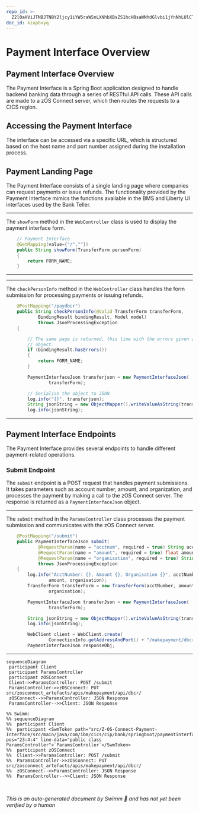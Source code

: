 ```yaml
---
repo_id: >-
  Z2l0aHViJTNBJTNBY2ljcy1iYW5raW5nLXNhbXBsZS1hcHBsaWNhdGlvbi1jYnNhLUlCTS1EZW1vJTNBJTNBU3dpbW0tRGVtbw==
doc_id: kiupbvyq
---
```

# Payment Interface Overview

## Payment Interface Overview

The Payment Interface is a Spring Boot application designed to handle backend banking data through a series of RESTful API calls. These API calls are made to a zOS Connect server, which then routes the requests to a CICS region.

## Accessing the Payment Interface

The interface can be accessed via a specific URL, which is structured based on the host name and port number assigned during the installation process.

## Payment Landing Page

The Payment Interface consists of a single landing page where companies can request payments or issue refunds. The functionality provided by the Payment Interface mimics the functions available in the BMS and Liberty UI interfaces used by the Bank Teller.

<SwmSnippet path="/src/Z-OS-Connect-Payment-Interface/src/main/java/com/ibm/cics/cip/bank/springboot/paymentinterface/controllers/WebController.java" line="50">

---

The <SwmToken path="src/Z-OS-Connect-Payment-Interface/src/main/java/com/ibm/cics/cip/bank/springboot/paymentinterface/controllers/WebController.java" pos="52:5:5" line-data="	public String showForm(TransferForm personForm)">`showForm`</SwmToken> method in the <SwmToken path="src/Z-OS-Connect-Payment-Interface/src/main/java/com/ibm/cics/cip/bank/springboot/paymentinterface/controllers/WebController.java" pos="34:4:4" line-data="public class WebController implements WebMvcConfigurer">`WebController`</SwmToken> class is used to display the payment interface form.

```java
	// Payment Interface
	@GetMapping(value={"/",""})
	public String showForm(TransferForm personForm)
	{
		return FORM_NAME;
	}
```

---

</SwmSnippet>

<SwmSnippet path="/src/Z-OS-Connect-Payment-Interface/src/main/java/com/ibm/cics/cip/bank/springboot/paymentinterface/controllers/WebController.java" line="58">

---

The <SwmToken path="src/Z-OS-Connect-Payment-Interface/src/main/java/com/ibm/cics/cip/bank/springboot/paymentinterface/controllers/WebController.java" pos="59:5:5" line-data="	public String checkPersonInfo(@Valid TransferForm transferForm,">`checkPersonInfo`</SwmToken> method in the <SwmToken path="src/Z-OS-Connect-Payment-Interface/src/main/java/com/ibm/cics/cip/bank/springboot/paymentinterface/controllers/WebController.java" pos="34:4:4" line-data="public class WebController implements WebMvcConfigurer">`WebController`</SwmToken> class handles the form submission for processing payments or issuing refunds.

```java
	@PostMapping("/paydbcr")
	public String checkPersonInfo(@Valid TransferForm transferForm,
			BindingResult bindingResult, Model model)
			throws JsonProcessingException
	{

		// The same page is returned, this time with the errors given as an
		// object.
		if (bindingResult.hasErrors())
		{
			return FORM_NAME;
		}

		PaymentInterfaceJson transferjson = new PaymentInterfaceJson(
				transferForm);

		// Serialise the object to JSON
		log.info("{}", transferjson);
		String jsonString = new ObjectMapper().writeValueAsString(transferjson);
		log.info(jsonString);
```

---

</SwmSnippet>

## Payment Interface Endpoints

The Payment Interface provides several endpoints to handle different payment-related operations.

### Submit Endpoint

The <SwmToken path="src/Z-OS-Connect-Payment-Interface/src/main/java/com/ibm/cics/cip/bank/springboot/paymentinterface/controllers/ParamsController.java" pos="35:6:6" line-data="	@PostMapping(&quot;/submit&quot;)">`submit`</SwmToken> endpoint is a POST request that handles payment submissions. It takes parameters such as account number, amount, and organization, and processes the payment by making a call to the zOS Connect server. The response is returned as a <SwmToken path="src/Z-OS-Connect-Payment-Interface/src/main/java/com/ibm/cics/cip/bank/springboot/paymentinterface/controllers/WebController.java" pos="71:1:1" line-data="		PaymentInterfaceJson transferjson = new PaymentInterfaceJson(">`PaymentInterfaceJson`</SwmToken> object.

<SwmSnippet path="/src/Z-OS-Connect-Payment-Interface/src/main/java/com/ibm/cics/cip/bank/springboot/paymentinterface/controllers/ParamsController.java" line="35">

---

The <SwmToken path="src/Z-OS-Connect-Payment-Interface/src/main/java/com/ibm/cics/cip/bank/springboot/paymentinterface/controllers/ParamsController.java" pos="35:6:6" line-data="	@PostMapping(&quot;/submit&quot;)">`submit`</SwmToken> method in the <SwmToken path="src/Z-OS-Connect-Payment-Interface/src/main/java/com/ibm/cics/cip/bank/springboot/paymentinterface/controllers/ParamsController.java" pos="23:4:4" line-data="public class ParamsController">`ParamsController`</SwmToken> class processes the payment submission and communicates with the zOS Connect server.

```java
	@PostMapping("/submit")
	public PaymentInterfaceJson submit(
			@RequestParam(name = "acctnum", required = true) String acctNumber,
			@RequestParam(name = "amount", required = true) float amount,
			@RequestParam(name = "organisation", required = true) String organisation)
			throws JsonProcessingException
	{
		log.info("AcctNumber: {}, Amount {}, Organisation {}", acctNumber,
				amount, organisation);
		TransferForm transferForm = new TransferForm(acctNumber, amount,
				organisation);

		PaymentInterfaceJson transferJson = new PaymentInterfaceJson(
				transferForm);

		String jsonString = new ObjectMapper().writeValueAsString(transferJson);
		log.info(jsonString);

		WebClient client = WebClient.create(
				ConnectionInfo.getAddressAndPort() + "/makepayment/dbcr");
		PaymentInterfaceJson responseObj;
```

---

</SwmSnippet>

```mermaid
sequenceDiagram
 participant Client
 participant ParamsController
 participant zOSConnect
 Client->>ParamsController: POST /submit
 ParamsController->>zOSConnect: PUT src/zosconnect_artefacts/apis/makepayment/api/dbcr/
 zOSConnect-->>ParamsController: JSON Response
 ParamsController-->>Client: JSON Response

%% Swimm:
%% sequenceDiagram
%%  participant Client
%%  participant <SwmToken path="src/Z-OS-Connect-Payment-Interface/src/main/java/com/ibm/cics/cip/bank/springboot/paymentinterface/controllers/ParamsController.java" pos="23:4:4" line-data="public class ParamsController">`ParamsController`</SwmToken>
%%  participant zOSConnect
%%  Client->>ParamsController: POST /submit
%%  ParamsController->>zOSConnect: PUT src/zosconnect_artefacts/apis/makepayment/api/dbcr/
%%  zOSConnect-->>ParamsController: JSON Response
%%  ParamsController-->>Client: JSON Response
```

&nbsp;

*This is an auto-generated document by Swimm 🌊 and has not yet been verified by a human*

<SwmMeta version="3.0.0" repo-id="Z2l0aHViJTNBJTNBY2ljcy1iYW5raW5nLXNhbXBsZS1hcHBsaWNhdGlvbi1jYnNhLUlCTS1EZW1vJTNBJTNBU3dpbW0tRGVtbw==" repo-name="cics-banking-sample-application-cbsa-IBM-Demo"></SwmMeta>
